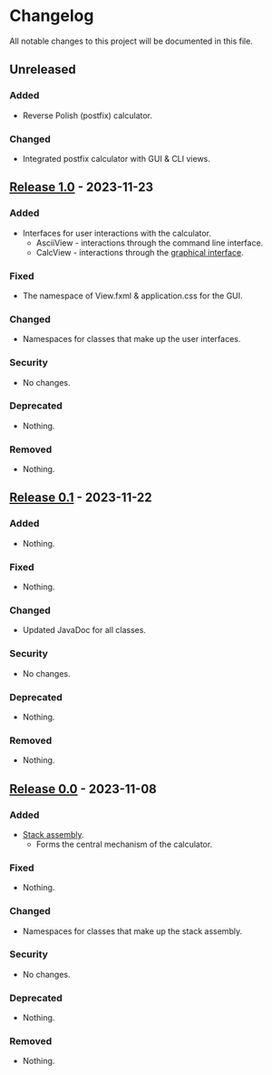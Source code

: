 # Changelog

All notable changes to this project will be documented in this file.

## Unreleased

### Added
- Reverse Polish (postfix) calculator.

### Changed
- Integrated postfix calculator with GUI & CLI views.

## [Release 1.0] - 2023-11-23

### Added

- Interfaces for user interactions with the calculator.
    - AsciiView - interactions through the command line interface.
    - CalcView - interactions through the [graphical interface].

### Fixed

- The namespace of View.fxml & application.css for the GUI.

### Changed

- Namespaces for classes that make up the user interfaces.

### Security

- No changes.

### Deprecated

- Nothing.

### Removed

- Nothing.

## [Release 0.1] - 2023-11-22

### Added

- Nothing.

### Fixed

- Nothing.

### Changed

- Updated JavaDoc for all classes.

### Security

- No changes.

### Deprecated

- Nothing.

### Removed

- Nothing.

## [Release 0.0] - 2023-11-08

### Added

- [Stack assembly].
     - Forms the central mechanism of the calculator.

### Fixed

- Nothing.

### Changed

- Namespaces for classes that make up the stack assembly.

### Security

- No changes.

### Deprecated

- Nothing.

### Removed

- Nothing.

[release 1.0]: https://gitlab.cim.rhul.ac.uk/zlac318/CS2800/-/tree/release-1.0
[graphical interface]: https://gitlab.cim.rhul.ac.uk/zlac318/CS2800/-/tree/feature-gui?ref_type=heads
[release 0.1]: https://gitlab.cim.rhul.ac.uk/zlac318/CS2800/-/tree/release-0.1
[release 0.0]: https://gitlab.cim.rhul.ac.uk/zlac318/CS2800/-/tree/release-0.0
[Stack assembly]: https://gitlab.cim.rhul.ac.uk/zlac318/CS2800/-/tree/feature-stackAssembly?ref_type=heads